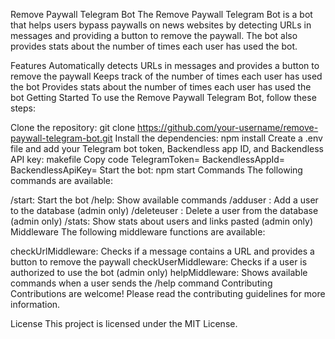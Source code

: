 Remove Paywall Telegram Bot
The Remove Paywall Telegram Bot is a bot that helps users bypass paywalls on news websites by detecting URLs in messages and providing a button to remove the paywall. The bot also provides stats about the number of times each user has used the bot.

Features
Automatically detects URLs in messages and provides a button to remove the paywall
Keeps track of the number of times each user has used the bot
Provides stats about the number of times each user has used the bot
Getting Started
To use the Remove Paywall Telegram Bot, follow these steps:

Clone the repository: git clone https://github.com/your-username/remove-paywall-telegram-bot.git
Install the dependencies: npm install
Create a .env file and add your Telegram bot token, Backendless app ID, and Backendless API key:
makefile
Copy code
TelegramToken=<your-telegram-bot-token>
BackendlessAppId=<your-backendless-app-id>
BackendlessApiKey=<your-backendless-api-key>
Start the bot: npm start
Commands
The following commands are available:

/start: Start the bot
/help: Show available commands
/adduser <username>: Add a user to the database (admin only)
/deleteuser <username or ID>: Delete a user from the database (admin only)
/stats: Show stats about users and links pasted (admin only)
Middleware
The following middleware functions are available:

checkUrlMiddleware: Checks if a message contains a URL and provides a button to remove the paywall
checkUserMiddleware: Checks if a user is authorized to use the bot (admin only)
helpMiddleware: Shows available commands when a user sends the /help command
Contributing
Contributions are welcome! Please read the contributing guidelines for more information.

License
This project is licensed under the MIT License.